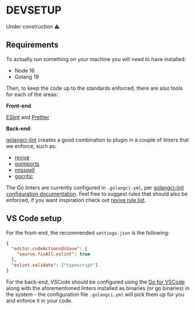 # DEVSETUP

Under construction :warning:

## Requirements

To actually run something on your machine you will need to have installed:

- Node 16
- Golang 19

Then, to keep the code up to the standards enforced, there are also tools for each of the areas:

**Front-end**

[ESlint](https://eslint.org/) and [Prettier](https://prettier.io/)

**Back-end**:

[golangci-lint](https://github.com/golangci/golangci-lint) creates a good combination to plugin in a couple of linters that we enforce, such as:

- [revive](https://github.com/mgechev/revive)
- [goimports](https://pkg.go.dev/golang.org/x/tools/cmd/goimports)
- [misspell](https://github.com/client9/misspell/tree/v0.3.4)
- [gocritic](https://github.com/go-critic/go-critic)

The Go linters are currently configured in `.golangci.yml`, per [golangci-lint configuration documentation](https://golangci-lint.run/usage/configuration). Feel free to suggest rules that should also be enforced, if you want inspiration check out [revive rule list](https://github.com/mgechev/revive/blob/master/RULES_DESCRIPTIONS.md).

## VS Code setup

For the front-end, the recommended `settings.json` is the following:

```json
{
  "editor.codeActionsOnSave": {
    "source.fixAll.eslint": true
  },
  "eslint.validate": ["typescript"]
}
```

For the back-end, VSCode should be configured using the [Go for VSCode](https://marketplace.visualstudio.com/items?itemName=golang.Go) along with the aforementioned linters installed as binaries (or go binaries) in the system - the configuration file `.golangci.yml` will pick them up for you and enforce it in your code.
